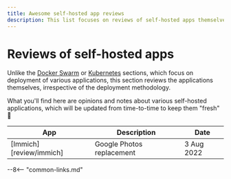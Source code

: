 ```yaml
---
title: Awesome self-hosted app reviews
description: This list focuses on reviews of self-hosted apps themselves, rather than deployment strategies
---
```

# Reviews of self-hosted apps

Unlike the [Docker Swarm](/docker-swarm/) or [Kubernetes](/kubernetes/) sections, which focus on deployment of various applications, this section reviews the applications themselves, irrespective of the deployment methodology.

What you'll find here are opinions and notes about various self-hosted applications, which will be updated from time-to-time to keep them "fresh" :leafy_green:


App | Description | Date
---------|----------| ---------
 [Immich][review/immich] | Google Photos replacement | 3 Aug 2022


 --8<-- "common-links.md"